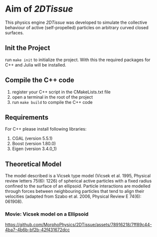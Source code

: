# Aim of *2DTissue*

This physics engine *2DTissue* was developed to simulate the collective behaviour of active (self-propelled) particles on arbitrary curved closed surfaces.

## Init the Project

run `make init` to initialize the project. With this the required packages for C++ and Julia will be installed.

## Compile the C++ code

1. register your C++ script in the CMakeLists.txt file
2. open a terminal in the root of the project
3. run `make build` to compile the C++ code

## Requirements

For C++ please install following libraries:
1. CGAL (version 5.5.1)
2. Boost (version 1.80.0)
3. Eigen (version 3.4.0_1)

## Theoretical Model

The model described is a Vicsek type model (Vicsek et al. 1995, Physical review letters 75(6): 1226) of spherical active particles with a fixed radius confined to the surface of an ellipsoid. Particle interactions are modelled through forces between neighbouring particles that tend to align their velocities (adapted from Szabo et al. 2006, Physical Review E 74(6): 061908).

### Movie: Vicsek model on a Ellipsoid

https://github.com/MorphoPhysics/2DTissue/assets/78916218/7ff89c44-4ba7-4b6b-bf2b-42f431672dcc
